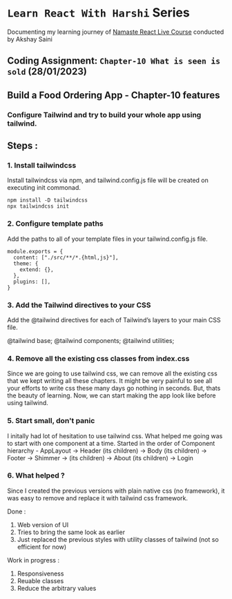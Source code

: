 # `Learn React With Harshi` Series 
   Documenting my learning journey of [Namaste React Live Course](https://learn.namastedev.com/) conducted by Akshay Saini

## Coding Assignment: `Chapter-10 What is seen is sold` (28/01/2023)

## Build a Food Ordering App - Chapter-10 features

### Configure Tailwind and try to build your whole app using tailwind.

## <ans> Steps : </ans>

### 1. Install tailwindcss

Install tailwindcss via npm, and tailwind.config.js file will be created on executing init commonad.

```
npm install -D tailwindcss
npx tailwindcss init
```

### 2. Configure template paths 

Add the paths to all of your template files in your tailwind.config.js file.
```
module.exports = {
  content: ["./src/**/*.{html,js}"],
  theme: {
    extend: {},
  },
  plugins: [],
}
```

### 3. Add the Tailwind directives to your CSS
Add the @tailwind directives for each of Tailwind’s layers to your main CSS file.

@tailwind base;
@tailwind components;
@tailwind utilities;

### 4. Remove all the existing css classes from index.css 

Since we are going to use tailwind css, we can remove all the existing css that we kept writing all these chapters. It might be very painful to see all your efforts to write css these many days go nothing in seconds. But, thats the beauty of learning. Now, we can start making the app look like before using tailwind.

### 5. Start small, don't panic 

I initally had lot of hesitation to use tailwind css. What helped me going was to start with one component at a time. Started in the order of Component hierarchy -
  AppLayout -> Header (its children) -> Body (its children) -> Footer -> Shimmer -> (its children) -> About (its children) -> Login 

### 6. What helped ? 
Since I created the previous versions with plain native css (no framework), it was easy to remove and replace it with tailwind css framework.


<ans>Done :</ans>

1. Web version of UI 
2. Tries to bring the same look as earlier
3. Just replaced the previous styles with utility classes of tailwind (not so efficient for now)

<ans>Work in progress : </ans>
1. Responsiveness
2. Reuable classes
3. Reduce the arbitrary values 



